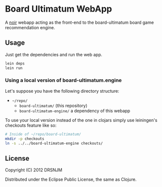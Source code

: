 # Board Ultimatum WebApp

A [noir](https://github.com/noir-clojure/noir/blob/master/project.clj) webapp
acting as the front-end to the board-ultimatum board game recommendation engine.

## Usage

Just get the dependencies and run the web app.

```bash
lein deps
lein run
```

### Using a local version of board-ultimatum.engine

Let's suppose you have the following directory structure:

*   `~/repo/`
    *   `board-ultimatum/` (this repository)
    *   `board-ultimatum-engine/` a dependency of this webapp

To use your local version instead of the one in clojars simply use leiningen's
checkouts feature like so:

```bash
# Inside of ~/repo/board-ultimatum/
mkdir -p checkouts
ln -s ../../board-ultimatum-engine checkouts/
```

## License

Copyright (C) 2012 DRSNJM

Distributed under the Eclipse Public License, the same as Clojure.
